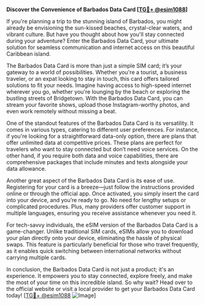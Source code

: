 **Discover the Convenience of Barbados Data Card [[TG💪+ @esim1088](https://t.me/s/esim1088)]**

If you're planning a trip to the stunning island of Barbados, you might already be envisioning the sun-kissed beaches, crystal-clear waters, and vibrant culture. But have you thought about how you'll stay connected during your adventure? Enter the Barbados Data Card, your ultimate solution for seamless communication and internet access on this beautiful Caribbean island.

The Barbados Data Card is more than just a simple SIM card; it’s your gateway to a world of possibilities. Whether you're a tourist, a business traveler, or an expat looking to stay in touch, this card offers tailored solutions to fit your needs. Imagine having access to high-speed internet wherever you go, whether you're lounging by the beach or exploring the bustling streets of Bridgetown. With the Barbados Data Card, you can stream your favorite shows, upload those Instagram-worthy photos, and even work remotely without missing a beat.

One of the standout features of the Barbados Data Card is its versatility. It comes in various types, catering to different user preferences. For instance, if you're looking for a straightforward data-only option, there are plans that offer unlimited data at competitive prices. These plans are perfect for travelers who want to stay connected but don’t need voice services. On the other hand, if you require both data and voice capabilities, there are comprehensive packages that include minutes and texts alongside your data allowance.

Another great aspect of the Barbados Data Card is its ease of use. Registering for your card is a breeze—just follow the instructions provided online or through the official app. Once activated, you simply insert the card into your device, and you’re ready to go. No need for lengthy setups or complicated procedures. Plus, many providers offer customer support in multiple languages, ensuring you receive assistance whenever you need it.

For tech-savvy individuals, the eSIM version of the Barbados Data Card is a game-changer. Unlike traditional SIM cards, eSIMs allow you to download your plan directly onto your device, eliminating the hassle of physical swaps. This feature is particularly beneficial for those who travel frequently, as it enables quick switching between international networks without carrying multiple cards.

In conclusion, the Barbados Data Card is not just a product; it's an experience. It empowers you to stay connected, explore freely, and make the most of your time on this incredible island. So why wait? Head over to the official website or visit a local provider to get your Barbados Data Card today! [[TG💪+ @esim1088](https://t.me/s/esim1088) ![Image](https://i.postimg.cc/Y0z9fWf4/image.png)]